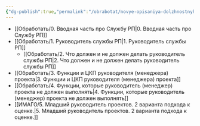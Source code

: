 ```yaml
---
{"dg-publish":true,"permalink":"/obrabotat/novye-opisaniya-dolzhnostnyh-instrukczij/"}
---
```


- [[Обработать/0. Вводная часть про Службу РП\|0. Вводная часть про Службу РП]]
- [[Обработать/1. Руководитель службы РП\|1. Руководитель службы РП]]
	- [[Обработать/2. Что должен и не должен делать руководитель службы РП\|2. Что должен и не должен делать руководитель службы РП]]
- [[Обработать/3. Функции и ЦКП руководителя (менеджера) проекта\|3. Функции и ЦКП руководителя (менеджера) проекта]]
- [[Обработать/4. Функции, которые руководитель (менеджер) проекта не должен выполнять\|4. Функции, которые руководитель (менеджер) проекта не должен выполнять]]
- [[ИМАГО/5. Младший руководитель проектов. 2 варианта подхода к оценке.\|5. Младший руководитель проектов. 2 варианта подхода к оценке.]]